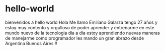 # hello-world
bienvenidos a hello world
Hola Me llamo Emiliano Galarza tengo 27 años y estoy muy contento y orgulloso de poder aprender y entrenarme en este mundo nuevo de la tecnologia dia a dia estoy aprendiendo nuevas maneras de manejarme como programador les mando un gran abrazo desde Argentina Buenos Aires !!
